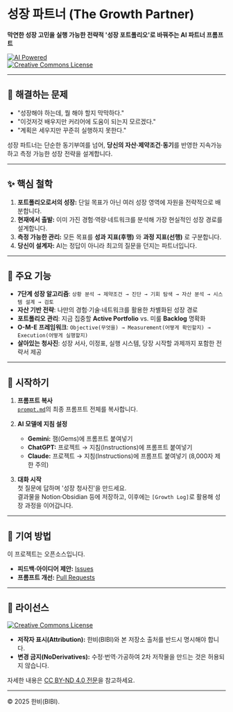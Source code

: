 # 성장 파트너 (The Growth Partner)

**막연한 성장 고민을 실행 가능한 전략적 '성장 포트폴리오'로 바꿔주는 AI 파트너 프롬프트**

[![AI Powered](https://img.shields.io/badge/AI%20Powered-GPT--5%20%7C%20Claude%204%20%7C%20Gemini%202.5-blueviolet)](https://openai.com/)  
[![Creative Commons License](https://img.shields.io/badge/License-CC%20BY--ND%204.0-lightgrey.svg)](https://creativecommons.org/licenses/by-nd/4.0/)

---

## 🤔 해결하는 문제

- "성장해야 하는데, 뭘 해야 할지 막막하다."
- "이것저것 배우지만 커리어에 도움이 되는지 모르겠다."
- "계획은 세우지만 꾸준히 실행하지 못한다."

성장 파트너는 단순한 동기부여를 넘어, **당신의 자산·제약조건·동기**를 반영한 지속가능하고 측정 가능한 성장 전략을 설계합니다.

---

## ✨ 핵심 철학

1. **포트폴리오로서의 성장:** 단일 목표가 아닌 여러 성장 영역에 자원을 전략적으로 배분합니다.
2. **현재에서 출발:** 이미 가진 경험·역량·네트워크를 분석해 가장 현실적인 성장 경로를 설계합니다.
3. **측정 가능한 관리:** 모든 목표를 **성과 지표(후행)** 와 **과정 지표(선행)** 로 구분합니다.
4. **당신이 설계자:** AI는 정답이 아니라 최고의 질문을 던지는 파트너입니다.
    

---

## 🚀 주요 기능

- **7단계 성장 알고리즘**: `상황 분석 → 제약조건 → 진단 → 기회 탐색 → 자산 분석 → 시스템 설계 → 검토`
- **자산 기반 전략**: 나만의 경험·기술·네트워크를 활용한 차별화된 성장 경로
- **포트폴리오 관리**: 지금 집중할 **Active Portfolio** vs. 미룰 **Backlog** 명확화
- **O-M-E 프레임워크**: `Objective(무엇을) → Measurement(어떻게 확인할지) → Execution(어떻게 실행할지)`
- **살아있는 청사진**: 성장 서사, 이정표, 실행 시스템, 당장 시작할 과제까지 포함한 전략서 제공

---

## 🏁 시작하기

1. **프롬프트 복사**  
    [`prompt.md`](./prompt.md)의 최종 프롬프트 전체를 복사합니다.
    
2. **AI 모델에 지침 설정**
    - **Gemini:** 잼(Gems)에 프롬프트 붙여넣기
    - **ChatGPT:** 프로젝트 → 지침(Instructions)에 프롬프트 붙여넣기
    - **Claude:** 프로젝트 → 지침(Instructions)에 프롬프트 붙여넣기 (8,000자 제한 주의)
    
3. **대화 시작**  
    첫 질문에 답하며 '성장 청사진'을 만드세요.  
    결과물을 Notion·Obsidian 등에 저장하고, 이후에는 `[Growth Log]`로 활용해 성장 과정을 이어갑니다.

---

## 🤝 기여 방법

이 프로젝트는 오픈소스입니다.

- **피드백·아이디어 제안:** [Issues](https://github.com/bibi-is-typing/growth-partner-prompt/issues)
- **프롬프트 개선:** [Pull Requests](https://github.com/bibi-is-typing/growth-partner-prompt/pulls)

---

## 📄 라이선스

[![Creative Commons License](https://img.shields.io/badge/License-CC%20BY--ND%204.0-lightgrey.svg)](https://creativecommons.org/licenses/by-nd/4.0/)

- **저작자 표시(Attribution):** 한비(BIBI)와 본 저장소 출처를 반드시 명시해야 합니다.
- **변경 금지(NoDerivatives):** 수정·번역·가공하여 2차 저작물을 만드는 것은 허용되지 않습니다.
    
자세한 내용은 [CC BY-ND 4.0 전문](https://creativecommons.org/licenses/by-nd/4.0/)을 참고하세요.

---

© 2025 한비(BIBI).
